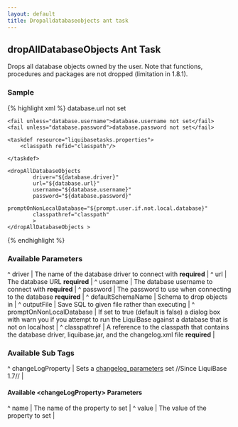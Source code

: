 ```yaml
---
layout: default
title: Dropalldatabaseobjects ant task
---
```


## dropAllDatabaseObjects Ant Task ##

Drops all database objects owned by the user. Note that functions, procedures and packages are not dropped (limitation in 1.8.1). 

### Sample ###

{% highlight xml %}
<target name="dropAll" depends="prepare">
    <fail unless="database.url">database.url not set</fail>

    <fail unless="database.username">database.username not set</fail>
    <fail unless="database.password">database.password not set</fail>

    <taskdef resource="liquibasetasks.properties">
        <classpath refid="classpath"/>

    </taskdef>

    <dropAllDatabaseObjects 
            driver="${database.driver}"
            url="${database.url}"
            username="${database.username}"
            password="${database.password}"
            promptOnNonLocalDatabase="${prompt.user.if.not.local.database}"
            classpathref="classpath"
            >
    </dropAllDatabaseObjects >
</target>
{% endhighlight %}


### Available Parameters ###

^ driver  | The name of the database driver to connect with **required**  |
^ url  | The database URL **required**  |
^ username  | The database username to connect with **required**  |
^ password  | The password to use when connecting to the database **required**  |
^ defaultSchemaName  | Schema to drop objects in  |
^ outputFile  | Save SQL to given file rather than executing  |
^ promptOnNonLocalDatabase  | If set to true (default is false) a dialog box with warn you if you attempt to run the LiquiBase against a database that is not on localhost  | 
^ classpathref  | A reference to the classpath that contains the database driver, liquibase.jar, and the changelog.xml file **required**  |

### Available Sub Tags ###
^ changeLogProperty  | Sets a [changelog_parameters](changelog_parameters.html) set //Since LiquiBase 1.7// |

#### Available &lt;changeLogProperty&gt; Parameters ####
^ name  | The name of the property to set  | 
^ value  | The value of the property to set  | 
